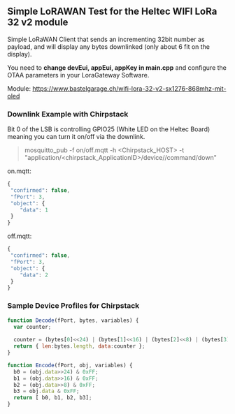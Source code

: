## Simple LoRAWAN Test for the Heltec WIFI LoRa 32 v2 module

Simple LoRaWAN Client that sends an incrementing 32bit number as payload, and will display any bytes downlinked (only about 6 fit on the display).

You need to **change devEui, appEui, appKey in main.cpp** and configure the OTAA parameters in your LoraGateway Software.

Module: https://www.bastelgarage.ch/wifi-lora-32-v2-sx1276-868mhz-mit-oled


### Downlink Example with Chirpstack

Bit 0 of the LSB is controlling GPIO25 (White LED on the Heltec Board) meaning you can turn it on/off via the downlink.

> mosquitto_pub -f on/off.mqtt -h <Chirpstack_HOST> -t "application/<chirpstack_ApplicationID>/device/<devEui>/command/down"

on.mqtt:

```js
{
 "confirmed": false,
 "fPort": 3,
 "object": {
	"data": 1
 }
}
```

off.mqtt:

```js
{
 "confirmed": false,
 "fPort": 3,
 "object": {
	"data": 2
 }
}
```


### Sample Device Profiles for Chirpstack
```js
function Decode(fPort, bytes, variables) {
  var counter;
  
  counter = (bytes[0]<<24) | (bytes[1]<<16) | (bytes[2]<<8) | (bytes[3]);
  return { len:bytes.length, data:counter };
}

function Encode(fPort, obj, variables) {
  b0 = (obj.data>>24) & 0xFF;
  b1 = (obj.data>>16) & 0xFF;
  b2 = (obj.data>>8) & 0xFF;
  b3 = obj.data & 0xFF;
  return [ b0, b1, b2, b3];
}
```
